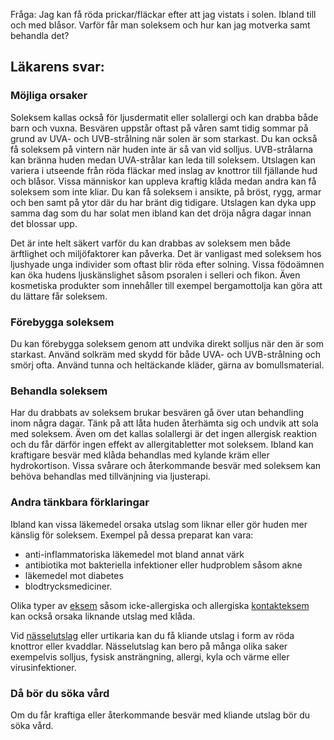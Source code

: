 Fråga: Jag kan få röda prickar/fläckar efter att jag vistats i solen. Ibland till och med blåsor. Varför får man soleksem och hur kan jag motverka samt behandla det?

Läkarens svar:
--------------

### Möjliga orsaker

Soleksem kallas också för ljusdermatit eller solallergi och kan drabba både barn och vuxna. Besvären uppstår oftast på våren samt tidig sommar på grund av UVA- och UVB-strålning när solen är som starkast. Du kan också få soleksem på vintern när huden inte är så van vid solljus. UVB-strålarna kan bränna huden medan UVA-strålar kan leda till soleksem. Utslagen kan variera i utseende från röda fläckar med inslag av knottror till fjällande hud och blåsor. Vissa människor kan uppleva kraftig klåda medan andra kan få soleksem som inte kliar. Du kan få soleksem i ansikte, på bröst, rygg, armar och ben samt på ytor där du har bränt dig tidigare. Utslagen kan dyka upp samma dag som du har solat men ibland kan det dröja några dagar innan det blossar upp.

Det är inte helt säkert varför du kan drabbas av soleksem men både ärftlighet och miljöfaktorer kan påverka. Det är vanligast med soleksem hos ljushyade unga individer som oftast blir röda efter solning. Vissa födoämnen kan öka hudens ljuskänslighet såsom psoralen i selleri och fikon. Även kosmetiska produkter som innehåller till exempel bergamottolja kan göra att du lättare får soleksem.

### Förebygga soleksem

Du kan förebygga soleksem genom att undvika direkt solljus när den är som starkast. Använd solkräm med skydd för både UVA- och UVB-strålning och smörj ofta. Använd tunna och heltäckande kläder, gärna av bomullsmaterial.

### Behandla soleksem

Har du drabbats av soleksem brukar besvären gå över utan behandling inom några dagar. Tänk på att låta huden återhämta sig och undvik att sola med soleksem. Även om det kallas solallergi är det ingen allergisk reaktion och du får därför ingen effekt av allergitabletter mot soleksem. Ibland kan kraftigare besvär med klåda behandlas med kylande kräm eller hydrokortison. Vissa svårare och återkommande besvär med soleksem kan behöva behandlas med tillvänjning via ljusterapi.

### Andra tänkbara förklaringar

Ibland kan vissa läkemedel orsaka utslag som liknar eller gör huden mer känslig för soleksem. Exempel på dessa preparat kan vara:

*   anti-inflammatoriska läkemedel mot bland annat värk
*   antibiotika mot bakteriella infektioner eller hudproblem såsom akne
*   läkemedel mot diabetes
*   blodtrycksmediciner.

Olika typer av [eksem](https://www.kry.se/fakta/eksem/ "eksem") såsom icke-allergiska och allergiska [kontakteksem](https://www.kry.se/fakta/kontakteksem/ "kontakteksem") kan också orsaka liknande utslag med klåda.

Vid [nässelutslag](https://www.kry.se/fakta/nasselutslag/ "nasselutslag") eller urtikaria kan du få kliande utslag i form av röda knottror eller kvaddlar. Nässelutslag kan bero på många olika saker exempelvis solljus, fysisk ansträngning, allergi, kyla och värme eller virusinfektioner.

### Då bör du söka vård

Om du får kraftiga eller återkommande besvär med kliande utslag bör du söka vård.
